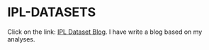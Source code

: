 # IPL-DATASETS
Click on the link:
[IPL Dataset Blog](https://medium.com/@jayeshgupta995/sports-analytics-using-sql-3b535466e207).
I have write a blog based on my analyses.
